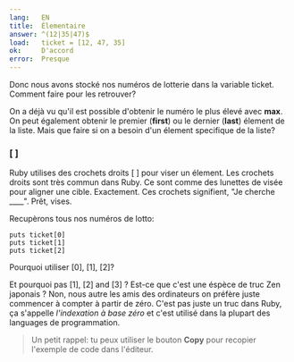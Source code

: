```yaml
---
lang:   EN
title:  Élementaire
answer: ^(12|35|47)$
load:   ticket = [12, 47, 35]
ok:     D'accord
error:  Presque
---
```


Donc nous avons stocké nos numéros de lotterie dans la variable ticket.
Comment faire pour les retrouver?

On a déjà vu qu'il est possible d'obtenir le numéro le plus élevé avec __max__.
On peut également obtenir le premier (__first__) ou le dernier (__last__)
élement de la liste.
Mais que faire si on a besoin d'un élement specifique de la liste?

### [ ]
Ruby utilises des crochets droits [ ] pour viser un élement.
Les crochets droits sont très commun dans Ruby.
Ce sont comme des lunettes de visée pour aligner une cible. Exactement.
Ces crochets signifient, "Je cherche ____". Prêt, vises.

Recupèrons tous nos numéros de lotto:

    puts ticket[0]
    puts ticket[1]
    puts ticket[2]

Pourquoi utiliser [0], [1], [2]?

Et pourquoi pas [1], [2] and [3] ? Est-ce que c'est une éspèce de truc Zen japonais ?
Non, nous autre les amis des ordinateurs on préfère juste commencer à compter à
partir de zéro. C'est pas juste un truc dans Ruby, ça s'appelle _l'indexation à
base zéro_ et c'est utilisé dans la plupart des languages de programmation.

> Un petit rappel: tu peux utiliser le bouton __Copy__ pour recopier l'exemple de code dans l'éditeur.
